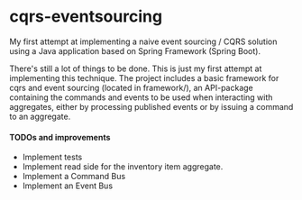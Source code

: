# cqrs-eventsourcing
My first attempt at implementing a naive event sourcing / CQRS solution using a Java application based on Spring Framework (Spring Boot).

There's still a lot of things to be done. This is just my first attempt at implementing this technique.
The project includes a basic framework for cqrs and event sourcing (located in framework/), an API-package containing the
commands and events to be used when interacting with aggregates, either by processing published events or by issuing a command to an aggregate.

#### TODOs and improvements
* Implement tests
* Implement read side for the inventory item aggregate.
* Implement a Command Bus
* Implement an Event Bus
